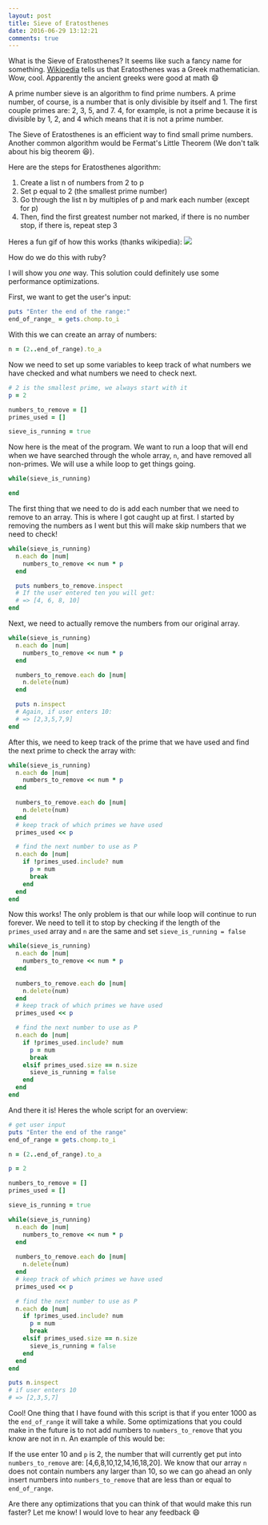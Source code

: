 ```yaml
---
layout: post
title: Sieve of Eratosthenes
date: 2016-06-29 13:12:21
comments: true
---
```


What is the Sieve of Eratosthenes? It seems like such a fancy name for
something. [Wikipedia](https://en.wikipedia.org/wiki/Sieve_of_Eratosthenes)
tells us that Eratosthenes was a Greek mathematician. Wow, cool. Apparently
the ancient greeks were good at math :smile:

A prime number sieve is an algorithm to find prime numbers. A prime number,
of course, is a number that is only divisible by itself and 1. The first couple 
primes are: 2, 3, 5, and 7. 4, for example, is not a prime because it is divisible
by 1, 2, and 4 which means that it is not a prime number. 

The Sieve of Eratosthenes is an efficient way to find small prime numbers. Another 
common algorithm would be Fermat's Little Theorem (We don't talk about his big theorem :laughing:).

Here are the steps for Eratosthenes algorithm:
1. Create a list n of numbers from 2 to p
2. Set p equal to 2 (the smallest prime number)
3. Go through the list n by multiples of p and mark each number (except for p)
4. Then, find the first greatest number not marked, if there is no number stop, 
if there is, repeat step 3

Heres a fun gif of how this works (thanks wikipedia):
![](https://upload.wikimedia.org/wikipedia/commons/b/b9/Sieve_of_Eratosthenes_animation.gif)

How do we do this with ruby?

I will show you _one_ way. This solution could definitely use some performance optimizations.

First, we want to get the user's input: 

```ruby
puts "Enter the end of the range:"
end_of_range_ = gets.chomp.to_i
```

With this we can create an array of numbers:

```ruby
n = (2..end_of_range).to_a
```

Now we need to set up some variables to keep track of what numbers we have checked
and what numbers we need to check next.

```ruby
# 2 is the smallest prime, we always start with it
p = 2

numbers_to_remove = []
primes_used = []

sieve_is_running = true
```

Now here is the meat of the program. We want to run a loop that will end when we have
searched through the whole array, `n`, and have removed all non-primes. We will use a
while loop to get things going.

```ruby
while(sieve_is_running) 

end
```

The first thing that we need to do is add each number that we need to remove to an
array. This is where I got caught up at first. I started by removing the numbers as I
went but this will make skip numbers that we need to check!

```ruby
while(sieve_is_running) 
  n.each do |num|
    numbers_to_remove << num * p
  end

  puts numbers_to_remove.inspect
  # If the user entered ten you will get:
  # => [4, 6, 8, 10]
end
```

Next, we need to actually remove the numbers from our original array.

```ruby
while(sieve_is_running) 
  n.each do |num|
    numbers_to_remove << num * p
  end

  numbers_to_remove.each do |num|
    n.delete(num)
  end

  puts n.inspect
  # Again, if user enters 10:
  # => [2,3,5,7,9]
end
```

After this, we need to keep track of the prime that we have used and find
the next prime to check the array with:

```ruby
while(sieve_is_running) 
  n.each do |num|
    numbers_to_remove << num * p
  end
  
  numbers_to_remove.each do |num|
    n.delete(num)
  end
  # keep track of which primes we have used
  primes_used << p

  # find the next number to use as P
  n.each do |num|
    if !primes_used.include? num
      p = num
      break
    end
  end
end
```

Now this works! The only problem is that our while loop will continue to run 
forever. We need to tell it to stop by checking if the length of the `primes_used`
array and `n` are the same and set `sieve_is_running = false`

```ruby
while(sieve_is_running) 
  n.each do |num|
    numbers_to_remove << num * p
  end
  
  numbers_to_remove.each do |num|
    n.delete(num)
  end
  # keep track of which primes we have used
  primes_used << p

  # find the next number to use as P
  n.each do |num|
    if !primes_used.include? num
      p = num
      break
    elsif primes_used.size == n.size
      sieve_is_running = false
    end
  end
end
```

And there it is! Heres the whole script for an overview:

```ruby
# get user input
puts "Enter the end of the range"
end_of_range = gets.chomp.to_i

n = (2..end_of_range).to_a

p = 2

numbers_to_remove = []
primes_used = []

sieve_is_running = true

while(sieve_is_running) 
  n.each do |num|
    numbers_to_remove << num * p
  end
  
  numbers_to_remove.each do |num|
    n.delete(num)
  end
  # keep track of which primes we have used
  primes_used << p

  # find the next number to use as P
  n.each do |num|
    if !primes_used.include? num
      p = num
      break
    elsif primes_used.size == n.size
      sieve_is_running = false
    end
  end
end

puts n.inspect
# if user enters 10
# => [2,3,5,7]
```

Cool! One thing that I have found with this script is that if you enter 1000 as 
the `end_of_range` it will take a while. Some optimizations that you could make 
in the future is to not add numbers to `numbers_to_remove` that you know are not
in n. An example of this would be:

If the use enter 10 and `p` is 2, the number that will currently get put into 
`numbers_to_remove` are: [4,6,8,10,12,14,16,18,20]. We know that our array `n` 
does not contain numbers any larger than 10, so we can go ahead an only insert
numbers into `numbers_to_remove` that are less than or equal to `end_of_range`.

Are there any optimizations that you can think of that would make this run faster?
Let me know! I would love to hear any feedback :smile: